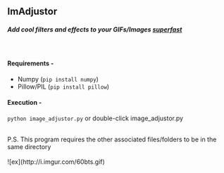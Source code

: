 ## ImAdjustor
##### _Add cool filters and effects to your GIFs/Images_ <ins>_superfast_</ins>
<br>

#### Requirements -
- Numpy (`pip install numpy`)
- Pillow/PIL (`pip install pillow`)

#### Execution -
`python image_adjustor.py` or double-click image_adjustor.py

<br>
P.S. This program requires the other associated files/folders to be in the same directory
<br>
<br>
![ex](http://i.imgur.com/60bts.gif)
